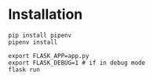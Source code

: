 

# Installation

```
pip install pipenv
pipenv install

export FLASK_APP=app.py
export FLASK_DEBUG=1 # if in debug mode
flask run

```
